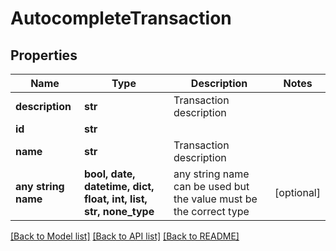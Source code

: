 # AutocompleteTransaction


## Properties
Name | Type | Description | Notes
------------ | ------------- | ------------- | -------------
**description** | **str** | Transaction description | 
**id** | **str** |  | 
**name** | **str** | Transaction description | 
**any string name** | **bool, date, datetime, dict, float, int, list, str, none_type** | any string name can be used but the value must be the correct type | [optional]

[[Back to Model list]](../README.md#documentation-for-models) [[Back to API list]](../README.md#documentation-for-api-endpoints) [[Back to README]](../README.md)


